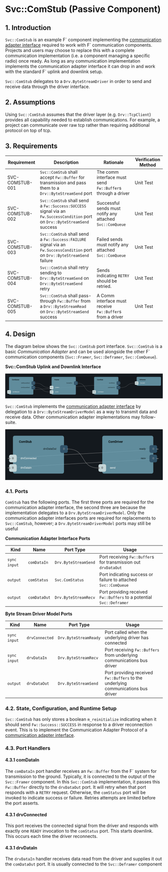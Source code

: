 # Svc::ComStub (Passive Component)

## 1. Introduction

`Svc::ComStub` is an example  F´ component implementing the
[communication adapter interface](https://nasa.github.io/fprime/Design/communication-adapter-interface.html) required
to work with F´ communication components. Projects and users may choose to replace this with a complete communication
implementation (i.e. a component managing a specific radio) once ready. As long as any communication implementation
implements the communication adapter interface it can drop in and work with the standard F´ uplink and downlink setup.

`Svc::ComStub` delegates to a `Drv.ByteStreamDriver` in order to send and receive data through the driver interface.

## 2. Assumptions

Using `Svc::ComStub` assumes that the driver layer (e.g. `Drv::TcpClient`) provides all capability needed to establish
communications. For example, a project can communicate over raw tcp rather than requiring additional protocol on top of
tcp.


## 3. Requirements

| Requirement     | Description                                                                                                                 | Rationale                                                   | Verification Method |
|-----------------|-----------------------------------------------------------------------------------------------------------------------------|-------------------------------------------------------------|---------------------|
| SVC-COMSTUB-001 | `Svc::ComStub` shall accept `Fw::Buffer` for transmission and  pass them to a `Drv::ByteStreamSend` port                    | The comm interface must send `Fw::Buffer`s through a driver | Unit Test           |
| SVC-COMSTUB-002 | `Svc::ComStub` shall send a `Fw::Success:SUCCESS` signal via an `Fw.SuccessCondition` port on `Drv::ByteStreamSend` success | Successful sends must notify any attached `Svc::ComQueue`   | Unit Test           |
| SVC-COMSTUB-003 | `Svc::ComStub` shall send a `Fw::Success:FAILURE` signal via an `Fw.SuccessCondition` port on `Drv::ByteStreamSend` failure | Failed sends must notify any attached `Svc::ComQueue`       | Unit Test           |
| SVC-COMSTUB-004 | `Svc::ComStub` shall retry sending to `Drv::ByteStreamSend` on `Drv::ByteStreamSend` retry                                  | Sends indicating `RETRY` should be retried.                 | Unit Test           |
| SVC-COMSTUB-005 | `Svc::ComStub` shall pass-through `Fw::Buffer` from a  `Drv::ByteStreamRead` on `Drv::ByteStreamSend` success               | A Comm interface must receive `Fw::Buffer`s from a driver   | Unit Test           | 

## 4. Design

The diagram below shows the `Svc::ComStub` port interface. `Svc::ComStub` is a basic *Communication Adapter* and can be
used alongside the other F´ communication components (`Svc::Framer`, `Svc::Deframer`, `Svc::ComQueue`). 

**Svc::ComStub Uplink and Downlink Interface**

![`Svc::ComStub` as Communication Adapter](./img/com-adapter.png)


`Svc::ComStub` implements the
[communication adapter interface](https://nasa.github.io/fprime/Design/communication-adapter-interface.html) by
delegation to a `Drv::ByteStreamDriverModel` as a way to transmit data and receive data. Other communication
adapter implementations may follow-suite.

![`Svc::ComStub` to `Drv::ByteStreamDriverModel`](./img/byte-stream.png)

### 4.1. Ports

`ComStub` has the following ports.  The first three ports are required for the communication adapter interface, the
second three are because the implementation delegates to a `Drv.ByteStreamDriverModel`. Only the communication adapter
interfaces ports are required for replacements to `Svc::ComStub`, however; a `Drv.ByteStreamDriverModel` ports may still
be useful

**Communication Adapter Interface Ports**

| Kind         | Name           | Port Type             | Usage                                                                             |
|--------------|----------------|-----------------------|-----------------------------------------------------------------------------------|
| `sync input` | `comDataIn`    | `Drv.ByteStreamSend`  | Port receiving `Fw::Buffer`s for transmission out `drvDataOut`                    |
| `output`     | `comStatus`    | `Svc.ComStatus`       | Port indicating success or failure to attached `Svc::ComQueue`                    |
| `output`     | `comDataOut`   | `Drv.ByteStreamRecv`  | Port providing received `Fw::Buffers` to a potential `Svc::Deframer`              |

**Byte Stream Driver Model Ports**

| Kind         | Name           | Port Type             | Usage                                                                             |
|--------------|----------------|-----------------------|-----------------------------------------------------------------------------------|
| `sync input` | `drvConnected` | `Drv.ByteStreamReady` | Port called when the underlying driver has connected                              |
| `sync input` | `drvDataIn`    | `Drv.ByteStreamRecv`  | Port receiving `Fw::Buffers` from underlying communications bus driver            |
| `output`     | `drvDataOut`   | `Drv.ByteStreamSend`  | Port providing received `Fw::Buffers` to the underlying communications bus driver |


### 4.2. State, Configuration, and Runtime Setup

`Svc::ComStub` has only stores a boolean `m_reinitialize` indicating when it should send `Fw::Success::SUCCESS` in
response to a driver reconnection event. This is to implement the  Communication Adapter Protocol of a
[communication adapter interface](https://nasa.github.io/fprime/Design/communication-adapter-interface.html#Communication_Adapter_Protocol).

### 4.3. Port Handlers

#### 4.3.1 comDataIn

The `comDataIn` port handler receives an `Fw::Buffer` from the F´ system for transmission to the ground. Typically, it
is connected to the output of the `Svc::Framer` component. In this `Svc::ComStub` implementation, it passes this
`Fw::Buffer` directly to the `drvDataOut` port. It will retry when that port responds with a `RETRY` request. Otherwise, 
 the `comStatus` port will be invoked to indicate success or failure. Retries attempts are limited before the port
asserts.

#### 4.3.1 drvConnected

This port receives the connected signal from the driver and responds with exactly one `READY` invocation to the
`comStatus` port. This starts downlink. This occurs each time the driver reconnects.

#### 4.3.1 drvDataIn

The `drvDataIn` handler receives data read from the driver and supplies it out the `comDataOut` port. It is usually
connected to the `Svc::Deframer` component
